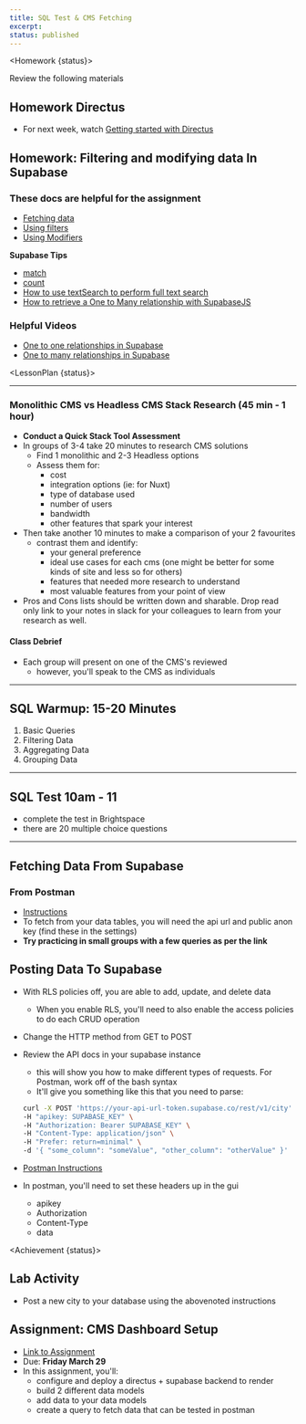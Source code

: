 ```yaml
---
title: SQL Test & CMS Fetching
excerpt:
status: published
---
```


<script>
	import Homework from "$lib/components/Homework.svelte";
	import LessonPlan from "$lib/components/LessonPlan.svelte";
	import Achievement from "$lib/components/Achievement.svelte";
</script>

<Homework {status}>

Review the following materials

<h2>Homework Directus</h2>

- For next week, watch [Getting started with Directus](https://www.youtube.com/watch?v=viURaw3oiBA&t=1033s)

<h2>Homework: Filtering and modifying data In Supabase</h2>

### These docs are helpful for the assignment

- [Fetching data](https://supabase.com/docs/reference/javascript/select)
- [Using filters](https://supabase.com/docs/reference/javascript/using-filters)
- [Using Modifiers](https://supabase.com/docs/reference/javascript/db-modifiers-select)

**Supabase Tips**

- [match](https://www.youtube.com/watch?v=Jx8unDjLaKg)
- [count](https://www.youtube.com/watch?v=51ChVycS__k)
- [How to use textSearch to perform full text search](https://www.youtube.com/watch?v=b-mgca_2Oe4)
- [How to retrieve a One to Many relationship with SupabaseJS](https://www.youtube.com/watch?v=_GQJa3xAfJ4)

### Helpful Videos

- [One to one relationships in Supabase](https://youtu.be/j31N0cWPvi8?si=wA2zHBdIeA8xj2C-)
- [One to many relationships in Supabase](https://youtu.be/5VrF9OVQ6rg?si=_DsgONDa5U_0Syi7)

</Homework>

<LessonPlan {status}>

---

### Monolithic CMS vs Headless CMS Stack Research (45 min - 1 hour)

- **Conduct a Quick Stack Tool Assessment**
- In groups of 3-4 take 20 minutes to research CMS solutions
  - Find 1 monolithic and 2-3 Headless options
  - Assess them for:
    - cost
    - integration options (ie: for Nuxt)
    - type of database used
    - number of users
    - bandwidth
    - other features that spark your interest
- Then take another 10 minutes to make a comparison of your 2 favourites
  - contrast them and identify:
    - your general preference
    - ideal use cases for each cms (one might be better for some kinds of site and less so for others)
    - features that needed more research to understand
    - most valuable features from your point of view
- Pros and Cons lists should be written down and sharable. Drop read only link to your notes in slack for your colleagues to learn from your research as well.

#### Class Debrief

- Each group will present on one of the CMS's reviewed
  - however, you'll speak to the CMS as individuals

---

<h2>SQL Warmup: 15-20 Minutes</h2>

1. Basic Queries
2. Filtering Data
3. Aggregating Data
4. Grouping Data

---

<h2>SQL Test 10am - 11</h2>

- complete the test in Brightspace
- there are 20 multiple choice questions

---

<h2>Fetching Data From Supabase</h2>

### From Postman

- [Instructions](https://gist.github.com/ashx3s/33919359904d6c8edcfa7461213b055a)
- To fetch from your data tables, you will need the api url and public anon key (find these in the settings)
- **Try practicing in small groups with a few queries as per the link**

<h2>Posting Data To Supabase</h2>

- With RLS policies off, you are able to add, update, and delete data
  - When you enable RLS, you'll need to also enable the access policies to do each CRUD operation
- Change the HTTP method from GET to POST
- Review the API docs in your supabase instance

  - this will show you how to make different types of requests. For Postman, work off of the bash syntax
  - It'll give you something like this that you need to parse:

  ```bash
  curl -X POST 'https://your-api-url-token.supabase.co/rest/v1/city' \
  -H "apikey: SUPABASE_KEY" \
  -H "Authorization: Bearer SUPABASE_KEY" \
  -H "Content-Type: application/json" \
  -H "Prefer: return=minimal" \
  -d '{ "some_column": "someValue", "other_column": "otherValue" }'

  ```

- [Postman Instructions](https://learning.postman.com/docs/sending-requests/create-requests/headers/)
- In postman, you'll need to set these headers up in the gui

  - apikey
  - Authorization
  - Content-Type
  - data

</LessonPlan>

<Achievement {status}>

<h2>Lab Activity</h2>

- Post a new city to your database using the abovenoted instructions

<h2>Assignment: CMS Dashboard Setup</h2>

- [Link to Assignment](/courses/cpnt-200/assessments/activity-2)
- Due: **Friday March 29**
- In this assignment, you'll:
  - configure and deploy a directus + supabase backend to render
  - build 2 different data models
  - add data to your data models
  - create a query to fetch data that can be tested in postman

</Achievement>
